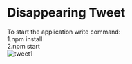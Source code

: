# Disappearing Tweet
To start the application write command:<br />
1.npm install<br />
2.npm start <br />
![tweet1](https://user-images.githubusercontent.com/32638864/92726453-37c6ca80-f38b-11ea-937d-2c39ce8834b1.png)



